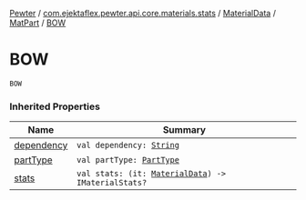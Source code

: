 [Pewter](../../../index.md) / [com.ejektaflex.pewter.api.core.materials.stats](../../index.md) / [MaterialData](../index.md) / [MatPart](index.md) / [BOW](./-b-o-w.md)

# BOW

`BOW`

### Inherited Properties

| Name | Summary |
|---|---|
| [dependency](dependency.md) | `val dependency: `[`String`](https://kotlinlang.org/api/latest/jvm/stdlib/kotlin/-string/index.html) |
| [partType](part-type.md) | `val partType: `[`PartType`](../-part-type/index.md) |
| [stats](stats.md) | `val stats: (it: `[`MaterialData`](../index.md)`) -> IMaterialStats?` |
